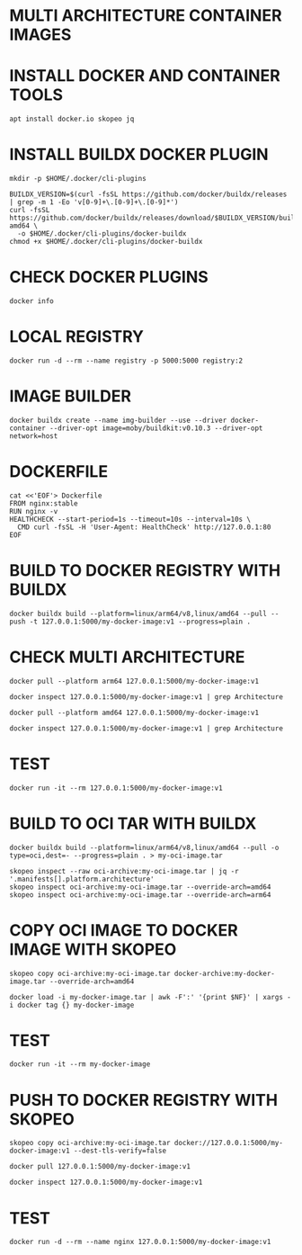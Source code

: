 # MULTI ARCHITECTURE CONTAINER IMAGES

# INSTALL DOCKER AND CONTAINER TOOLS
```
apt install docker.io skopeo jq
```

# INSTALL BUILDX DOCKER PLUGIN
```
mkdir -p $HOME/.docker/cli-plugins
```
```
BUILDX_VERSION=$(curl -fsSL https://github.com/docker/buildx/releases | grep -m 1 -Eo 'v[0-9]+\.[0-9]+\.[0-9]*')
curl -fsSL https://github.com/docker/buildx/releases/download/$BUILDX_VERSION/buildx-$BUILDX_VERSION.linux-amd64 \
  -o $HOME/.docker/cli-plugins/docker-buildx
chmod +x $HOME/.docker/cli-plugins/docker-buildx
```

# CHECK DOCKER PLUGINS
```
docker info
```

# LOCAL REGISTRY
```
docker run -d --rm --name registry -p 5000:5000 registry:2
```

# IMAGE BUILDER
```
docker buildx create --name img-builder --use --driver docker-container --driver-opt image=moby/buildkit:v0.10.3 --driver-opt network=host
```

# DOCKERFILE
```
cat <<'EOF'> Dockerfile 
FROM nginx:stable
RUN nginx -v
HEALTHCHECK --start-period=1s --timeout=10s --interval=10s \
  CMD curl -fsSL -H 'User-Agent: HealthCheck' http://127.0.0.1:80
EOF
```

# BUILD TO DOCKER REGISTRY WITH BUILDX
```
docker buildx build --platform=linux/arm64/v8,linux/amd64 --pull --push -t 127.0.0.1:5000/my-docker-image:v1 --progress=plain .
```

# CHECK MULTI ARCHITECTURE
```
docker pull --platform arm64 127.0.0.1:5000/my-docker-image:v1
```
```
docker inspect 127.0.0.1:5000/my-docker-image:v1 | grep Architecture
```
```
docker pull --platform amd64 127.0.0.1:5000/my-docker-image:v1
```
```
docker inspect 127.0.0.1:5000/my-docker-image:v1 | grep Architecture
```

# TEST
```
docker run -it --rm 127.0.0.1:5000/my-docker-image:v1
```

# BUILD TO OCI TAR WITH BUILDX
```
docker buildx build --platform=linux/arm64/v8,linux/amd64 --pull -o type=oci,dest=- --progress=plain . > my-oci-image.tar
```
```
skopeo inspect --raw oci-archive:my-oci-image.tar | jq -r '.manifests[].platform.architecture'
skopeo inspect oci-archive:my-oci-image.tar --override-arch=amd64
skopeo inspect oci-archive:my-oci-image.tar --override-arch=arm64
```

# COPY OCI IMAGE TO DOCKER IMAGE WITH SKOPEO
```
skopeo copy oci-archive:my-oci-image.tar docker-archive:my-docker-image.tar --override-arch=amd64
```
```
docker load -i my-docker-image.tar | awk -F':' '{print $NF}' | xargs -i docker tag {} my-docker-image
```
# TEST
```
docker run -it --rm my-docker-image
```

# PUSH TO DOCKER REGISTRY WITH SKOPEO
```
skopeo copy oci-archive:my-oci-image.tar docker://127.0.0.1:5000/my-docker-image:v1 --dest-tls-verify=false
```
```
docker pull 127.0.0.1:5000/my-docker-image:v1
```
```
docker inspect 127.0.0.1:5000/my-docker-image:v1
```

# TEST
```
docker run -d --rm --name nginx 127.0.0.1:5000/my-docker-image:v1
```
